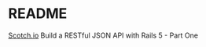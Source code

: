 # README
[Scotch.io](https://scotch.io/tutorials/build-a-restful-json-api-with-rails-5-part-one)
Build a RESTful JSON API with Rails 5 - Part One
